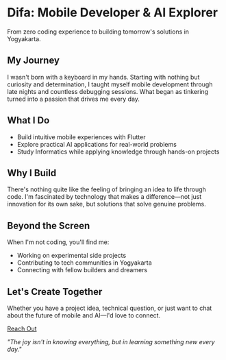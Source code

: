 # Difa: Mobile Developer & AI Explorer

From zero coding experience to building tomorrow's solutions in Yogyakarta.

## My Journey

I wasn't born with a keyboard in my hands. Starting with nothing but curiosity and determination, I taught myself mobile development through late nights and countless debugging sessions. What began as tinkering turned into a passion that drives me every day.

## What I Do

* Build intuitive mobile experiences with Flutter
* Explore practical AI applications for real-world problems
* Study Informatics while applying knowledge through hands-on projects

## Why I Build

There's nothing quite like the feeling of bringing an idea to life through code. I'm fascinated by technology that makes a difference—not just innovation for its own sake, but solutions that solve genuine problems.

## Beyond the Screen

When I'm not coding, you'll find me:
* Working on experimental side projects
* Contributing to tech communities in Yogyakarta
* Connecting with fellow builders and dreamers

## Let's Create Together

Whether you have a project idea, technical question, or just want to chat about the future of mobile and AI—I'd love to connect.

[Reach Out](#contact)

*"The joy isn't in knowing everything, but in learning something new every day."*